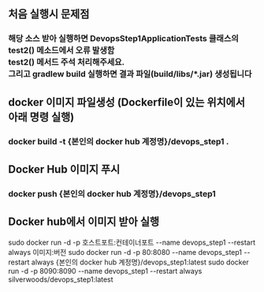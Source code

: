 ## 처음 실행시 문제점 
### 해당 소스 받아 실행하면 DevopsStep1ApplicationTests 클래스의 test2() 메소드에서 오류 발생함<br/>test2() 메서드 주석 처리해주세요.<br/>그리고 gradlew build 실행하면 결과 파일(build/libs/*.jar) 생성됩니다 

## docker 이미지 파일생성 (Dockerfile이 있는 위치에서 아래 명령 실행) 
### docker build -t {본인의 docker hub 계정명}/devops_step1 .

##  Docker Hub 이미지 푸시
### docker push {본인의 docker hub 계정명}/devops_step1


## Docker hub에서 이미지 받아 실행 
 sudo docker run -d -p 호스트포트:컨테이너포트 --name devops_step1 --restart always 이미지:버전
 sudo docker run -d -p 80:8080 --name devops_step1 --restart always {본인의 docker hub 계정명}/devops_step1:latest
 sudo docker run -d -p 8090:8090 --name devops_step1 --restart always silverwoods/devops_step1:latest
